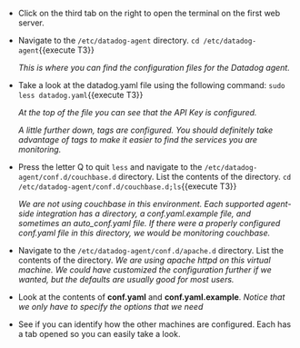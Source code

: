 * Click on the third tab on the right to open the terminal on the first web server.
* Navigate to the <code>/etc/datadog-agent</code> directory.
  `cd /etc/datadog-agent`{{execute T3}}

  *This is where you can find the configuration files for the Datadog agent.*

* Take a look at the datadog.yaml file using the following command:
  `sudo less datadog.yaml`{{execute T3}}

  *At the top of the file you can see that the API Key is configured.*

  *A little further down, tags are configured. You should definitely take advantage of tags to make it easier to find the services you are monitoring.*

* Press the letter Q to quit <code>less</code> and navigate to the <code>/etc/datadog-agent/conf.d/couchbase.d</code> directory. List the contents of the directory.
  `cd /etc/datadog-agent/conf.d/couchbase.d;ls`{{execute T3}}

  *We are not using couchbase in this environment. Each supported agent-side integration has a directory, a conf.yaml.example file, and sometimes an auto_conf.yaml file. If there were a properly configured conf.yaml file in this directory, we would be monitoring couchbase.*

* Navigate to the <code>/etc/datadog-agent/conf.d/apache.d</code> directory. List the contents of the directory.
  *We are using apache httpd on this virtual machine. We could have customized the configuration further if we wanted, but the defaults are usually good for most users.*

* Look at the contents of **conf.yaml** and **conf.yaml.example**.
  *Notice that we only have to specify the options that we need*

* See if you can identify how the other machines are configured. Each has a tab opened so you can easily take a look.